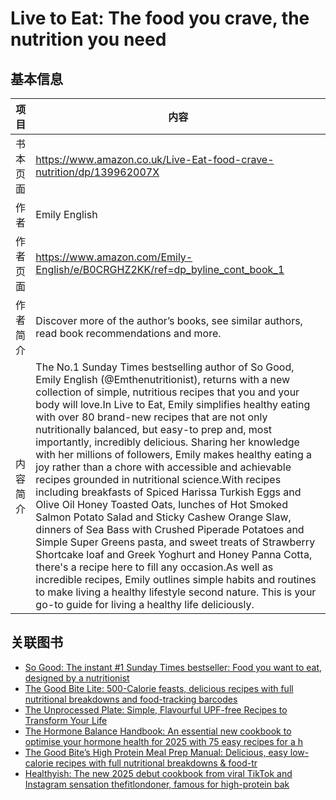 # Live to Eat: The food you crave, the nutrition you need

## 基本信息

| 项目 | 内容 |
| --- | --- |
| 书本页面 | https://www.amazon.co.uk/Live-Eat-food-crave-nutrition/dp/139962007X |
| 作者 | Emily English |
| 作者页面 | https://www.amazon.com/Emily-English/e/B0CRGHZ2KK/ref=dp_byline_cont_book_1 |
| 作者简介 | Discover more of the author’s books, see similar authors, read book recommendations and more. |
| 内容简介 | The No.1 Sunday Times bestselling author of So Good, Emily English (@Emthenutritionist), returns with a new collection of simple, nutritious recipes that you and your body will love.In Live to Eat, Emily simplifies healthy eating with over 80 brand-new recipes that are not only nutritionally balanced, but easy-to prep and, most importantly, incredibly delicious. Sharing her knowledge with her millions of followers, Emily makes healthy eating a joy rather than a chore with accessible and achievable recipes grounded in nutritional science.With recipes including breakfasts of Spiced Harissa Turkish Eggs and Olive Oil Honey Toasted Oats, lunches of Hot Smoked Salmon Potato Salad and Sticky Cashew Orange Slaw, dinners of Sea Bass with Crushed Piperade Potatoes and Simple Super Greens pasta, and sweet treats of Strawberry Shortcake loaf and Greek Yoghurt and Honey Panna Cotta, there's a recipe here to fill any occasion.As well as incredible recipes, Emily outlines simple habits and routines to make living a healthy lifestyle second nature. This is your go-to guide for living a healthy life deliciously. |

## 关联图书

- [So Good: The instant #1 Sunday Times bestseller: Food you want to eat, designed by a nutritionist](https://www.amazon.com/So-Good-Food-designed-nutritionist/dp/1399620053/ref=pd_sbs_d_sccl_3_1/257-3686364-7524253?pd_rd_w=T3mIQ&content-id=amzn1.sym.7585a241-c056-455f-b792-5404992b3394&pf_rd_p=7585a241-c056-455f-b792-5404992b3394&pf_rd_r=RZ2MAJ018SJ24K697Y07&pd_rd_wg=dHaeU&pd_rd_r=81942f2d-4799-468a-9370-19bc4007b084&pd_rd_i=1399620053&psc=1)
- [The Good Bite Lite: 500-Calorie feasts, delicious recipes with full nutritional breakdowns and food-tracking barcodes](https://www.amazon.com/Good-Bite-Lite-500-Calorie-food-tracking/dp/0241716071/ref=pd_sbs_d_sccl_3_2/257-3686364-7524253?pd_rd_w=T3mIQ&content-id=amzn1.sym.7585a241-c056-455f-b792-5404992b3394&pf_rd_p=7585a241-c056-455f-b792-5404992b3394&pf_rd_r=RZ2MAJ018SJ24K697Y07&pd_rd_wg=dHaeU&pd_rd_r=81942f2d-4799-468a-9370-19bc4007b084&pd_rd_i=0241716071&psc=1)
- [The Unprocessed Plate: Simple, Flavourful UPF-free Recipes to Transform Your Life](https://www.amazon.com/Unprocessed-Plate-Flavourful-UPF-free-Transform/dp/0241752655/ref=pd_sbs_d_sccl_3_3/257-3686364-7524253?pd_rd_w=T3mIQ&content-id=amzn1.sym.7585a241-c056-455f-b792-5404992b3394&pf_rd_p=7585a241-c056-455f-b792-5404992b3394&pf_rd_r=RZ2MAJ018SJ24K697Y07&pd_rd_wg=dHaeU&pd_rd_r=81942f2d-4799-468a-9370-19bc4007b084&pd_rd_i=0241752655&psc=1)
- [The Hormone Balance Handbook: An essential new cookbook to optimise your hormone health for 2025 with 75 easy recipes for a h](https://www.amazon.com/Hormone-Balance-Bible-Jessica-Shand/dp/0008698244/ref=pd_sbs_d_sccl_3_4/257-3686364-7524253?pd_rd_w=T3mIQ&content-id=amzn1.sym.7585a241-c056-455f-b792-5404992b3394&pf_rd_p=7585a241-c056-455f-b792-5404992b3394&pf_rd_r=RZ2MAJ018SJ24K697Y07&pd_rd_wg=dHaeU&pd_rd_r=81942f2d-4799-468a-9370-19bc4007b084&pd_rd_i=0008698244&psc=1)
- [The Good Bite’s High Protein Meal Prep Manual: Delicious, easy low-calorie recipes with full nutritional breakdowns & food-tr](https://www.amazon.com/Good-Bites-High-Protein-Manual/dp/0241675618/ref=pd_sbs_d_sccl_3_5/257-3686364-7524253?pd_rd_w=T3mIQ&content-id=amzn1.sym.7585a241-c056-455f-b792-5404992b3394&pf_rd_p=7585a241-c056-455f-b792-5404992b3394&pf_rd_r=RZ2MAJ018SJ24K697Y07&pd_rd_wg=dHaeU&pd_rd_r=81942f2d-4799-468a-9370-19bc4007b084&pd_rd_i=0241675618&psc=1)
- [Healthyish: The new 2025 debut cookbook from viral TikTok and Instagram sensation thefitlondoner, famous for high-protein bak](https://www.amazon.com/Healthyish-Pre-order-cookbook-sensation-Instagram/dp/0008730563/ref=pd_sbs_d_sccl_3_6/257-3686364-7524253?pd_rd_w=T3mIQ&content-id=amzn1.sym.7585a241-c056-455f-b792-5404992b3394&pf_rd_p=7585a241-c056-455f-b792-5404992b3394&pf_rd_r=RZ2MAJ018SJ24K697Y07&pd_rd_wg=dHaeU&pd_rd_r=81942f2d-4799-468a-9370-19bc4007b084&pd_rd_i=0008730563&psc=1)
